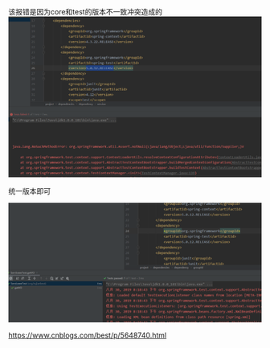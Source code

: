 该报错是因为core和test的版本不一致冲突造成的   
![](./image/springtesterr.png)

统一版本即可   

![](./image/springtestsuccess.png)

https://www.cnblogs.com/best/p/5648740.html
